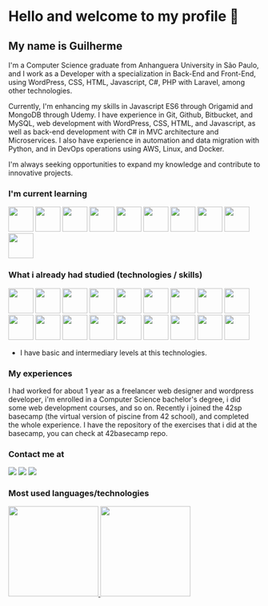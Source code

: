 # Hello and welcome to my profile 👋

## My name is Guilherme

I'm a Computer Science graduate from Anhanguera University in São Paulo, and I work as a Developer with a specialization in Back-End and Front-End, using WordPress, CSS, HTML, Javascript, C#, PHP with Laravel, among other technologies. 

Currently, I'm enhancing my skills in Javascript ES6 through Origamid and MongoDB through Udemy. I have experience in Git, Github, Bitbucket, and MySQL, web development with WordPress, CSS, HTML, and Javascript, as well as back-end development with C# in MVC architecture and Microservices. 
I also have experience in automation and data migration with Python, and in DevOps operations using AWS, Linux, and Docker.

I'm always seeking opportunities to expand my knowledge and contribute to innovative projects.

### I'm current learning

<div>
<img height="50px" width="50px" padding="20px" src="https://cdn.jsdelivr.net/gh/devicons/devicon/icons/javascript/javascript-plain.svg"/> <img height="50px" width="50px" padding="20px" src="https://cdn.jsdelivr.net/gh/devicons/devicon/icons/python/python-original.svg"/> <img height="50px" width="50px" padding="20px" src="https://cdn.jsdelivr.net/gh/devicons/devicon/icons/pycharm/pycharm-original.svg"/> <img height="50px" width="50px" padding="20px" src="https://cdn.jsdelivr.net/gh/devicons/devicon/icons/csharp/csharp-original.svg"/> <img height="50px" width="50px" padding="20px" src="https://cdn.jsdelivr.net/gh/devicons/devicon@latest/icons/laravel/laravel-original.svg" /> <img height="50px" width="50px" padding="20px" src="https://cdn.jsdelivr.net/gh/devicons/devicon@latest/icons/flutter/flutter-plain.svg" /> <img height="50px" width="50px" padding="20px" src="https://cdn.jsdelivr.net/gh/devicons/devicon@latest/icons/docker/docker-plain.svg" /> <img height="50px" width="50px" padding="20px" src="https://cdn.jsdelivr.net/gh/devicons/devicon/icons/mongodb/mongodb-original.svg" /> <img height="50px" width="50px" padding="20px" src="https://cdn.jsdelivr.net/gh/devicons/devicon@latest/icons/vuejs/vuejs-original.svg" /> <img height="50px" width="50px" padding="20px" src="https://cdn.jsdelivr.net/gh/devicons/devicon@latest/icons/amazonwebservices/amazonwebservices-original-wordmark.svg" />
</div>

### What i already had studied (technologies / skills)

<div>
<img height="50px" width="50px" padding="20px" src="https://cdn.jsdelivr.net/gh/devicons/devicon/icons/css3/css3-original-wordmark.svg"/> <img height="50px" width="50px" padding="20px" src="https://cdn.jsdelivr.net/gh/devicons/devicon/icons/html5/html5-original-wordmark.svg"/> <img height="50px" width="50px" padding="20px" color="blue" src="https://cdn.jsdelivr.net/gh/devicons/devicon/icons/wordpress/wordpress-plain.svg"/> <img height="50px" width="50px" padding="20px" src="https://cdn.jsdelivr.net/gh/devicons/devicon/icons/mysql/mysql-original.svg"/> <img height="50px" width="50px" padding="20px" src="https://cdn.jsdelivr.net/gh/devicons/devicon/icons/git/git-original.svg"/> <img height="50px" width="50px" padding="20px" src="https://cdn.jsdelivr.net/gh/devicons/devicon/icons/linux/linux-original.svg" /> <img height="50px" width="50px" padding="20px" src="https://cdn.jsdelivr.net/gh/devicons/devicon/icons/php/php-plain.svg"/> <img height="50px" width="50px" padding="20px" src="https://cdn.jsdelivr.net/gh/devicons/devicon/icons/xd/xd-plain.svg"/> <img height="50px" width="50px" padding="20px" src="https://cdn.jsdelivr.net/gh/devicons/devicon/icons/vscode/vscode-original.svg"/> <img height="50px" width="50px" padding="20px" src="https://cdn.jsdelivr.net/gh/devicons/devicon/icons/windows8/windows8-original.svg"/> <img height="50px" width="50px" padding="20px" src="https://cdn.jsdelivr.net/gh/devicons/devicon/icons/figma/figma-original.svg"/> <img height="50px" width="50px" padding="20px" src="https://cdn.jsdelivr.net/gh/devicons/devicon/icons/c/c-original.svg"/> <img  height="50px" width="50px" padding="20px" src="https://cdn.jsdelivr.net/gh/devicons/devicon/icons/bash/bash-original.svg"/> <img height="50px" width="50px" padding="20px" src="https://cdn.jsdelivr.net/gh/devicons/devicon/icons/csharp/csharp-original.svg"/> <img height="50px" width="50px" padding="20px" src="https://cdn.jsdelivr.net/gh/devicons/devicon@latest/icons/json/json-plain.svg" /> <img height="50px" width="50px" padding="20px" src="https://cdn.jsdelivr.net/gh/devicons/devicon@latest/icons/postman/postman-original.svg" /> <img height="50px" width="50px" padding="20px" src="https://cdn.jsdelivr.net/gh/devicons/devicon/icons/python/python-original.svg"/> <img height="50px" width="50px" padding="20px" src="https://cdn.jsdelivr.net/gh/devicons/devicon/icons/pycharm/pycharm-original.svg"/>
</div>

- I have basic and intermediary levels at this technologies.

### My experiences

I had worked for about 1 year as a freelancer web designer and wordpress developer, i'm enrolled in a Computer Science bachelor's degree, i did some web development courses, and so on. Recently i joined the 42sp basecamp (the virtual version of piscine from 42 school), and completed the whole experience. I have the repository of the exercises that i did at the basecamp, you can check at 42basecamp repo.

### Contact me at

<div>
<a href = "mailto:guimarsondpgarcia@gmail.com"><img src="https://img.shields.io/badge/Gmail-D14836?style=for-the-badge&logo=gmail&logoColor=white" target="_blank"></a>
<a href = "mailto:ciscoddsc@protonmail.com"><img color="grey" src="https://img.shields.io/badge/Protonmail-D14836?style=for-the-badge&logo=protonmail&logoColor=white" target="_blank"></a>
<a href="https://www.linkedin.com/in/guilherme-marson-d-paulo-garcia-b18b241b5" target="_blank"><img src="https://img.shields.io/badge/-LinkedIn-%230077B5?style=for-the-badge&logo=linkedin&logoColor=white" target="_blank"></a>   
</div>

### Most used languages/technologies

<div>
<a href="https://github.com/GMDPG98">
<img height="180em" src="https://github-readme-stats.vercel.app/api/top-langs/?username=GMDPG98&layout=compact&langs_count=7&theme=dracula"/>
<img height="180em" src="https://github-readme-stats.vercel.app/api?username=GMDPG98&show_icons=true&theme=dracula&include_all_commits=true&count_private=true"/>
</div>
